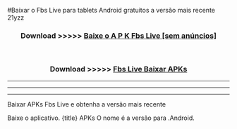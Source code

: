 #Baixar o Fbs Live   para tablets Android gratuitos a versão mais recente 21yzz


<div align="center">
<h3>Download >>>>> <a href="https://pt-web.web.app/?pt= Fbs Live ">Baixe o A P K Fbs Live  [sem anúncios]</a></h3><br>

<h3>Download >>>>> <a href="https://pt-web.web.app/?pt= Fbs Live ">Fbs Live  Baixar APKs</a></h3>
</div>

----------------------------------------------------------

----------------------------------------------------------

----------------------------------------------------------

Baixar APKs Fbs Live  e obtenha a versão mais recente

Baixe o aplicativo. {title} APKs O nome é a versão para .Android.


